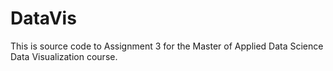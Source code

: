 # DataVis

This is source code to Assignment 3 for the Master of Applied Data Science Data Visualization course.
